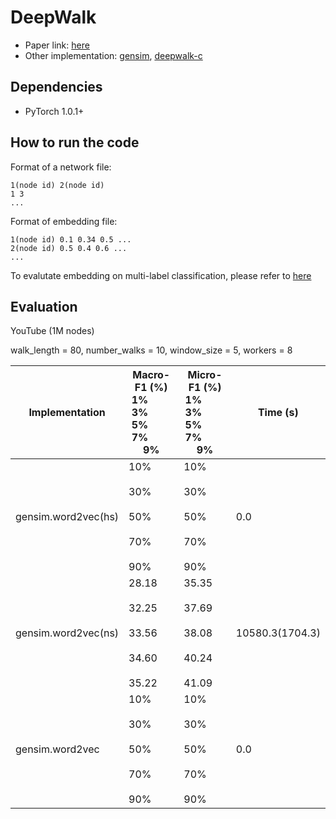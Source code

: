 # DeepWalk

- Paper link: [here](https://arxiv.org/pdf/1403.6652.pdf)
- Other implementation: [gensim](https://github.com/phanein/deepwalk), [deepwalk-c](https://github.com/xgfs/deepwalk-c)

## Dependencies
- PyTorch 1.0.1+

## How to run the code

Format of a network file:
```
1(node id) 2(node id)
1 3
...
```
Format of embedding file:
```
1(node id) 0.1 0.34 0.5 ...
2(node id) 0.5 0.4 0.6 ...
...
```

To evalutate embedding on multi-label classification, please refer to [here](https://github.com/ShawXh/Evaluate-Embedding)

## Evaluation

YouTube (1M nodes)

walk_length = 80, number_walks = 10, window_size = 5, workers = 8

| Implementation | Macro-F1 (%) <br> 1% &emsp;&emsp; 3% &emsp;&emsp; 5% &emsp;&emsp; 7% &emsp;&emsp; 9% | Micro-F1 (%) <br> 1% &emsp;&emsp; 3% &emsp;&emsp; 5% &emsp;&emsp; 7% &emsp;&emsp; 9% | Time (s) |
|----|----|----|----|
| gensim.word2vec(hs) | 10% &emsp;&emsp; 30% &emsp;&emsp; 50% &emsp;&emsp; 70% &emsp;&emsp; 90% | 10% &emsp;&emsp; 30% &emsp;&emsp; 50% &emsp;&emsp; 70% &emsp;&emsp; 90% | 0.0 |
| gensim.word2vec(ns) | 28.18 &emsp;&emsp; 32.25 &emsp;&emsp; 33.56 &emsp;&emsp; 34.60 &emsp;&emsp; 35.22 | 35.35 &emsp;&emsp; 37.69 &emsp;&emsp; 38.08 &emsp;&emsp; 40.24 &emsp;&emsp; 41.09 | 10580.3(1704.3) |
| gensim.word2vec | 10% &emsp;&emsp; 30% &emsp;&emsp; 50% &emsp;&emsp; 70% &emsp;&emsp; 90% | 10% &emsp;&emsp; 30% &emsp;&emsp; 50% &emsp;&emsp; 70% &emsp;&emsp; 90% | 0.0 |
